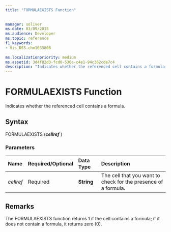 ```yaml
---
title: "FORMULAEXISTS Function"
 
 
manager: soliver
ms.date: 03/09/2015
ms.audience: Developer
ms.topic: reference
f1_keywords:
- Vis_DSS.chm1033806
 
ms.localizationpriority: medium
ms.assetid: 3d4f82d3-fcd0-536a-c4e1-94c362cde7c4
description: "Indicates whether the referenced cell contains a formula."
---
```


# FORMULAEXISTS Function

Indicates whether the referenced cell contains a formula.
  
## Syntax

FORMULAEXISTS (***cellref*** )
  
### Parameters

|**Name**|**Required/Optional**|**Data Type**|**Description**|
|:-----|:-----|:-----|:-----|
| *cellref* <br/> |Required  <br/> |**String** <br/> |The cell that you want to check for the presence of a formula. |

## Remarks

The FORMULAEXISTS function returns 1 if the cell contains a formula; if it does not contain a formula, it returns zero (0).
  